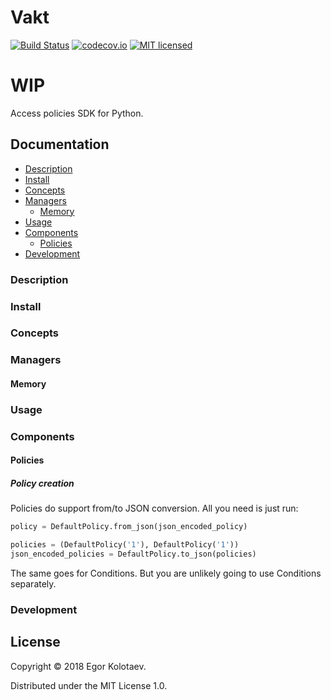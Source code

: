 # Vakt

[![Build Status](https://travis-ci.org/kolotaev/vakt.svg?branch=master)](https://travis-ci.org/kolotaev/vakt)
[![codecov.io](https://codecov.io/github/kolotaev/vakt/coverage.svg?branch=master)](https://codecov.io/github/kolotaev/vakt?branch=master)
[![MIT licensed](https://img.shields.io/badge/license-MIT-blue.svg)](https://raw.githubusercontent.com/kolotaev/vakt/master/LICENSE)

# WIP

Access policies SDK for Python.

## Documentation

- [Description](#description)
- [Install](#install)
- [Concepts](#concepts)
- [Managers](#managers)
    - [Memory](#memory)
- [Usage](#usage)
- [Components](#components)
	- [Policies](#policies)
- [Development](#development)


### Description

### Install

### Concepts

### Managers

#### Memory

### Usage

### Components

#### Policies

##### Policy creation

Policies do support from/to JSON conversion.
All you need is just run:
```python
policy = DefaultPolicy.from_json(json_encoded_policy)

policies = (DefaultPolicy('1'), DefaultPolicy('1'))
json_encoded_policies = DefaultPolicy.to_json(policies)
```

The same goes for Conditions. But you are unlikely going to use Conditions separately.


### Development


## License

Copyright © 2018 Egor Kolotaev.

Distributed under the MIT License 1.0.
